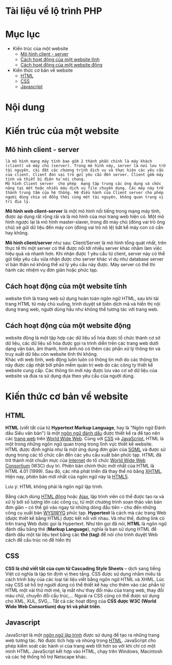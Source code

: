 Tài liệu về lộ trình PHP
==================


Mục lục
======
<!--ts-->
  - Kiến trúc của một website
	  - [Mô hình client - server](#user-content-mô-hình-client---server)
	  - [Cách hoạt động của một website tĩnh](#user-content-cách-hoạt-động-của-một-website-tĩnh)
	  - [Cách hoạt động của một website động](#user-content-cách-hoạt-động-của-một-website-động)
- Kiến thức cơ bản về website
	- [HTML](#user-content-html)
	- [CSS](#user-content-css)
	- [Javascript](#user-content-javascript)
<!--te-->


Nội dung
=======

# Kiến trúc của một website
##  Mô hình client - server
	là mô hình mạng máy tính bao gồm 2 thành phần chính là máy khách (client) và máy chủ (server). Trong mô hình này, server là nơi lưu trữ tài nguyên, cài đặt các chương trình dịch vụ và thực hiện các yêu cầu của client. Client đón vai trò gửi yêu cầu đến server. Client gồm máy tính và thiết bị điện tử nói chung.
	Mô hình Client server  cho phép  mạng tập trung các ứng dụng và chức năng tại một hoặc nhiều máu dịch vụ file chuyên dụng. Các máy này trở thành trung tâm của hệ thống. Hệ điều hành của Client server cho phép người dùng chia sẻ đồng thời cùng một tài nguyên, không quan trọng vị trí địa lý.

**Mô hình web client-server** là một mô hình nổi tiếng trong mạng máy tính, được áp dụng rất rộng rãi và là mô hình của mọi trang web hiện có. Một mô hình ngược lại là mô hình master-slaver, trong đó máy chủ (đóng vai trò ông chủ) sẽ gửi dữ liệu đến máy con (đóng vai trò nô lệ) bất kể máy con có cần hay không.

**Mô hình client/server**  như sau: Client/Server là mô hình tổng quát nhất, trên thực tế thì một server có thể được nối tới nhiều server khác nhằm làm việc hiệu quả và nhanh hơn. Khi nhận được 1 yêu cầu từ client, server này có thể gửi tiếp yêu cầu vừa nhận được cho server khác ví dụ như database server vì bản thân nó không thể xử lý yêu cầu này được. Máy server có thể thi hành các nhiệm vụ đơn giản hoặc phức tạp.
##  Cách hoạt động của một website tĩnh
website tĩnh là trang web sử dụng hoàn toàn ngôn ngữ HTML, sau khi tải trang HTML từ máy chủ xuống, trình duyệt sẽ biên dịch mã và hiển thị nội dung trang web, người dùng hầu như không thể tương tác với trang web.
## Cách hoạt động của một website động
website động là một tập hợp các dữ liệu số hóa được tổ chức thành cơ sở dữ liệu, các dữ liệu số hóa được gọi ra trình diễn trên các trang web dưới dạng văn bản, âm thanh, hình ảnh.nó có thêm các phần xử lý thông tin và truy xuất dữ liệu còn website tĩnh thì không.  
Khác với web tĩnh, web động luôn luôn có thông tin mới do các thông tin này được cập nhật bởi phần mềm quản trị web do các công ty thiết kế website cung cấp. Các thông tin mới này được lưu vào cơ sở dữ liệu của website và đưa ra sử dụng dựa theo yêu cầu của người dùng.
# Kiến thức cơ bản về website
## HTML
**HTML**  (viết tắt của từ  **Hypertext Markup Language**, hay là "Ngôn ngữ Đánh dấu Siêu văn bản") là một  [ngôn ngữ đánh dấu](https://vi.wikipedia.org/wiki/Ng%C3%B4n_ng%E1%BB%AF_%C4%91%C3%A1nh_d%E1%BA%A5u "Ngôn ngữ đánh dấu")  được thiết kế ra để tạo nên các  [trang web](https://vi.wikipedia.org/wiki/Website "Website")  trên  [World Wide Web](https://vi.wikipedia.org/wiki/World_Wide_Web "World Wide Web"). Cùng với  [CSS](https://vi.wikipedia.org/wiki/CSS "CSS")  và  [JavaScript](https://vi.wikipedia.org/wiki/JavaScript "JavaScript"), HTML là một trong những ngôn ngữ quan trọng trong lĩnh vực thiết kế website. HTML được định nghĩa như là một ứng dụng đơn giản của  [SGML](https://vi.wikipedia.org/wiki/SGML "SGML")  và được sử dụng trong các tổ chức cần đến các yêu cầu xuất bản phức tạp. HTML đã trở thành một chuẩn mực của  [Internet](https://vi.wikipedia.org/wiki/Internet "Internet")  do tổ chức  [World Wide Web Consortium](https://vi.wikipedia.org/wiki/W3C "W3C")  (W3C) duy trì. Phiên bản chính thức mới nhất của HTML là HTML 4.01 (1999). Sau đó, các nhà phát triển đã thay thế nó bằng  [XHTML](https://vi.wikipedia.org/wiki/XHTML "XHTML"). Hiện nay, phiên bản mới nhất của ngôn ngữ này là  [HTML5](https://vi.wikipedia.org/wiki/HTML5 "HTML5").

Lưu ý: HTML không phải là ngôn ngữ lập trình.

Bằng cách dùng  [HTML động](https://vi.wikipedia.org/wiki/HTML_%C4%91%E1%BB%99ng "HTML động")  hoặc  [Ajax](https://vi.wikipedia.org/wiki/Ajax_(l%E1%BA%ADp_tr%C3%ACnh) "Ajax (lập trình)"), lập trình viên có thể được tạo ra và xử lý bởi số lượng lớn các công cụ, từ một chương trình soạn thảo văn bản đơn giản – có thể gõ vào ngay từ những dòng đầu tiên – cho đến những công cụ xuất bản  [WYSIWYG](https://vi.wikipedia.org/wiki/WYSIWYG "WYSIWYG")  phức tạp.  **Hypertext**  là cách mà các trang Web (được thiết kế bằng HTML) được kết nối với nhau. Và như thế, đường link có trên trang Web được gọi là Hypertext. Như tên gọi đã nói,  **HTML**  là ngôn ngữ đánh dấu bằng thẻ (**Markup Language**), nghĩa là bạn sử dụng HTML để đánh dấu một tài liệu text bằng các  **thẻ (tag)**  để nói cho trình duyệt Web cách để cấu trúc nó để hiển thị
## CSS
**CSS là chữ viết tắt của cụm từ Cascading Style Sheets** – dịch sang tiếng Việt có nghĩa là tập tin định vị theo tầng. CSS được sử dụng nhằm miêu tả cách trình bày của các loại tài liệu viết bằng ngôn ngữ HTML và XHML. Lúc này CSS sẽ hỗ trợ người dùng có thể thiết kế hay cho thêm vào các phần từ HTML một vài thứ mới mẻ, lạ mắt như thay đổi màu của trang web, thay đổi màu chữ, chuyển đổi cấu trúc,… Ngoài ra CSS cũng có thể được sử dụng cho XML, XUL, SVG,.. Tất cả các hoạt động của **CSS được W3C (World Wide Web Consortium) duy trì và phát triển**.
## Javascript
JavaScript là một [ngôn ngữ lập trình](https://quantrimang.com/16-ngon-ngu-lap-trinh-se-thay-doi-thoi-van-cua-ban-trong-nam-2016-118729 "16 ngôn ngữ lập trình sẽ thay đổi thời vận của bạn") được sử dụng để tạo ra những trang web tương tác. Nó được tích hợp và nhúng trong [HTML](https://quantrimang.com/html5-va-css3-68239 "HTML5 và CSS3 "). JavaScript cho phép kiểm soát các hành vi của trang web tốt hơn so với khi chỉ có một mình HTML. JavaScript kết hợp vào HTML, chạy trên Windows, Macintosh và các hệ thống hỗ trợ Netscape khác.
<!--stackedit_data:
eyJoaXN0b3J5IjpbLTE5MDYzMjA5OTMsLTEzMzAzNTYzNzQsLT
IwNzEzNjgyMTksLTIwNzEzNjgyMTksMTIxMTA2NzI2Myw5NzEw
NjgwMTEsODI5MTgwNjY1LC02MzI3MzMzODNdfQ==
-->